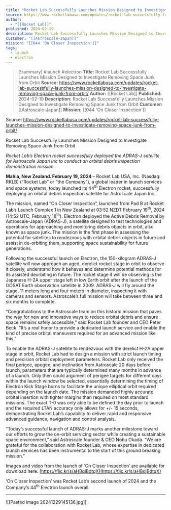 ```yaml
---
title: "Rocket Lab Successfully Launches Mission Designed to Investigate Removing Space Junk from Orbit "
source: https://www.rocketlabusa.com/updates/rocket-lab-successfully-launches-mission-designed-to-investigate-removing-space-junk-from-orbit/
author:
  - "[[Rocket Lab]]"
published: 2024-02-19
description: Rocket Lab Successfully Launches Mission Designed to Investigate Removing Space Junk from Orbit
customer: "[[Astroscale-Japan]]"
mission: "[[044 'On Closer Inspection']]"
tags:
  - launch
  - electron
---
```

>[!summary]
#launch #electron
**Title:** Rocket Lab Successfully Launches Mission Designed to Investigate Removing Space Junk from Orbit 
**Source:** https://www.rocketlabusa.com/updates/rocket-lab-successfully-launches-mission-designed-to-investigate-removing-space-junk-from-orbit/
**Author:** [[Rocket Lab]]
**Published:** 2024-02-19
**Description:** Rocket Lab Successfully Launches Mission Designed to Investigate Removing Space Junk from Orbit
**Customer:** [[Astroscale-Japan]]
**Mission:** [[044 'On Closer Inspection']]

Source: https://www.rocketlabusa.com/updates/rocket-lab-successfully-launches-mission-designed-to-investigate-removing-space-junk-from-orbit/

Rocket Lab Successfully Launches Mission Designed to Investigate Removing Space Junk from Orbit

*Rocket Lab’s Electron rocket successfully deployed the ADRAS-J satellite for Astroscale Japan Inc to conduct an orbital debris inspection demonstration mission.*

**Mahia, New Zealand. February 19, 2024** – Rocket Lab USA, Inc. (Nasdaq: RKLB) (“Rocket Lab” or “the Company”), a global leader in launch services and space systems, today launched its 44<sup>th</sup> Electron rocket, successfully deploying an orbital debris inspection satellite for Astroscale Japan Inc.

The mission, named “On Closer Inspection”, launched from Pad B at Rocket Lab’s Launch Complex 1 in New Zealand at 03:52 NZDT February 19<sup>th</sup>, 2024 (14:52 UTC, February 18<sup>th</sup>). Electron deployed the Active Debris Removal by Astroscale-Japan (ADRAS-J), a satellite designed to test technologies and operations for approaching and monitoring debris objects in orbit, also known as space junk. The mission is the first phase in assessing the potential for satellites to rendezvous with orbital debris objects in future and assist in de-orbiting them, supporting space sustainability for future generations.

Following the successful launch on Electron, the 150-kilogram ADRAS-J satellite will now approach an aged, derelict rocket stage in orbit to observe it closely, understand how it behaves and determine potential methods for its assisted deorbiting in future. The rocket stage it will be observing is the Japanese H-2A upper stage left in low Earth orbit after the launch of the GOSAT Earth observation satellite in 2009. ADRAS-J will fly around the stage, 11 meters long and four meters in diameter, inspecting it with cameras and sensors. Astroscale’s full mission will take between three and six months to complete.

“Congratulations to the Astroscale team on this historic mission that paves the way for new and innovative ways to reduce orbital debris and ensure space remains safely accessible,” said Rocket Lab founder and CEO Peter Beck. “It’s a real honor to provide a dedicated launch service and enable the kind of precise orbital maneuvers required for an advanced mission like this.”

To enable the ADRAS-J satellite to rendezvous with the derelict H-2A upper stage in orbit, Rocket Lab had to design a mission with strict launch timing and precision orbital deployment parameters. Rocket Lab only received the final perigee, apogee, and inclination from Astroscale 20 days before launch, parameters that are typically determined many months in advance of a launch. Only then could argument of perigee targets for different days within the launch window be selected, essentially determining the timing of Electron Kick Stage burns to facilitate the unique elliptical orbit required depending on the launch date. The mission demanded highly accurate orbital insertion with tighter margins than required on most standard missions. The exact T-0 was only able to be defined the day prior to launch and the required LTAN accuracy only allows for +/- 15 seconds, demonstrating Rocket Lab’s capability to deliver rapid and responsive advanced guidance, navigation and control analysis.

“Today’s successful launch of ADRAS-J marks another milestone toward our efforts to grow the on-orbit servicing sector while creating a sustainable space environment,” said Astroscale founder & CEO Nobu Okada. “We are grateful for the collaboration with Rocket Lab, whose expertise in dedicated launch services has been instrumental to the start of this ground breaking mission.”

Images and video from the launch of ‘On Closer Inspection’ are available for download here: [https://flic.kr/s/aHBqjBdtqX](https://flic.kr/s/aHBqjBdtqX)

‘On Closer Inspection’ was Rocket Lab’s second launch of 2024 and the Company’s 44<sup>th</sup> Electron launch overall.

---

![[Pasted image 20241229145136.jpg]]